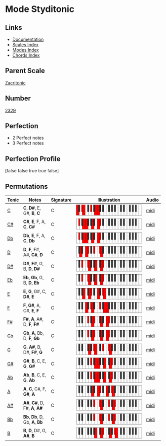 # Mode Styditonic

## Links

- [Documentation](index.md)
- [Scales Index](Scales.md)
- [Modes Index](Modes.md)
- [Chords Index](Chords.md)

## Parent Scale

[Zacritonic](ScaleZacritonic.md)

## Number

[2329](https://ianring.com/musictheory/scales/2329)

## Perfection

- 2 Perfect notes
- 3 Perfect notes

## Perfection Profile

[false false true true false]

## Permutations

| Tonic | Notes | Signature | Illustration | Audio |
|-------|-------|-----------|--------------|-------|
| [C](ModeCNaturalStyditonic.md) | **C**, **D#**, E, G#, **B**, **C** | C | ![CNaturalStyditonic](ModeCNaturalStyditonic.png) | [midi](https://github.com/edipermadi/music/blob/main/docs/ModeCNaturalStyditonic.mid?raw=true) |
| [C#](ModeCSharpStyditonic.md) | **C#**, **E**, F, A, **C**, **C#** | C | ![CSharpStyditonic](ModeCSharpStyditonic.png) | [midi](https://github.com/edipermadi/music/blob/main/docs/ModeCSharpStyditonic.mid?raw=true) |
| [Db](ModeDFlatStyditonic.md) | **Db**, **E**, F, A, **C**, **Db** | C | ![DFlatStyditonic](ModeDFlatStyditonic.png) | [midi](https://github.com/edipermadi/music/blob/main/docs/ModeDFlatStyditonic.mid?raw=true) |
| [D](ModeDNaturalStyditonic.md) | **D**, **F**, F#, A#, **C#**, **D** | C | ![DNaturalStyditonic](ModeDNaturalStyditonic.png) | [midi](https://github.com/edipermadi/music/blob/main/docs/ModeDNaturalStyditonic.mid?raw=true) |
| [D#](ModeDSharpStyditonic.md) | **D#**, **F#**, G, B, **D**, **D#** | C | ![DSharpStyditonic](ModeDSharpStyditonic.png) | [midi](https://github.com/edipermadi/music/blob/main/docs/ModeDSharpStyditonic.mid?raw=true) |
| [Eb](ModeEFlatStyditonic.md) | **Eb**, **Gb**, G, B, **D**, **Eb** | C | ![EFlatStyditonic](ModeEFlatStyditonic.png) | [midi](https://github.com/edipermadi/music/blob/main/docs/ModeEFlatStyditonic.mid?raw=true) |
| [E](ModeENaturalStyditonic.md) | **E**, **G**, G#, C, **D#**, **E** | C | ![ENaturalStyditonic](ModeENaturalStyditonic.png) | [midi](https://github.com/edipermadi/music/blob/main/docs/ModeENaturalStyditonic.mid?raw=true) |
| [F](ModeFNaturalStyditonic.md) | **F**, **G#**, A, C#, **E**, **F** | C | ![FNaturalStyditonic](ModeFNaturalStyditonic.png) | [midi](https://github.com/edipermadi/music/blob/main/docs/ModeFNaturalStyditonic.mid?raw=true) |
| [F#](ModeFSharpStyditonic.md) | **F#**, **A**, A#, D, **F**, **F#** | C | ![FSharpStyditonic](ModeFSharpStyditonic.png) | [midi](https://github.com/edipermadi/music/blob/main/docs/ModeFSharpStyditonic.mid?raw=true) |
| [Gb](ModeGFlatStyditonic.md) | **Gb**, **A**, Bb, D, **F**, **Gb** | C | ![GFlatStyditonic](ModeGFlatStyditonic.png) | [midi](https://github.com/edipermadi/music/blob/main/docs/ModeGFlatStyditonic.mid?raw=true) |
| [G](ModeGNaturalStyditonic.md) | **G**, **A#**, B, D#, **F#**, **G** | C | ![GNaturalStyditonic](ModeGNaturalStyditonic.png) | [midi](https://github.com/edipermadi/music/blob/main/docs/ModeGNaturalStyditonic.mid?raw=true) |
| [G#](ModeGSharpStyditonic.md) | **G#**, **B**, C, E, **G**, **G#** | C | ![GSharpStyditonic](ModeGSharpStyditonic.png) | [midi](https://github.com/edipermadi/music/blob/main/docs/ModeGSharpStyditonic.mid?raw=true) |
| [Ab](ModeAFlatStyditonic.md) | **Ab**, **B**, C, E, **G**, **Ab** | C | ![AFlatStyditonic](ModeAFlatStyditonic.png) | [midi](https://github.com/edipermadi/music/blob/main/docs/ModeAFlatStyditonic.mid?raw=true) |
| [A](ModeANaturalStyditonic.md) | **A**, **C**, C#, F, **G#**, **A** | C | ![ANaturalStyditonic](ModeANaturalStyditonic.png) | [midi](https://github.com/edipermadi/music/blob/main/docs/ModeANaturalStyditonic.mid?raw=true) |
| [A#](ModeASharpStyditonic.md) | **A#**, **C#**, D, F#, **A**, **A#** | C | ![ASharpStyditonic](ModeASharpStyditonic.png) | [midi](https://github.com/edipermadi/music/blob/main/docs/ModeASharpStyditonic.mid?raw=true) |
| [Bb](ModeBFlatStyditonic.md) | **Bb**, **Db**, D, Gb, **A**, **Bb** | C | ![BFlatStyditonic](ModeBFlatStyditonic.png) | [midi](https://github.com/edipermadi/music/blob/main/docs/ModeBFlatStyditonic.mid?raw=true) |
| [B](ModeBNaturalStyditonic.md) | **B**, **D**, D#, G, **A#**, **B** | C | ![BNaturalStyditonic](ModeBNaturalStyditonic.png) | [midi](https://github.com/edipermadi/music/blob/main/docs/ModeBNaturalStyditonic.mid?raw=true) |
